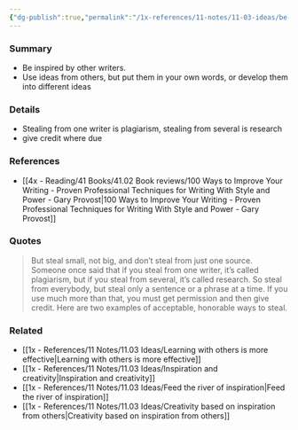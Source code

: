 ```yaml
---
{"dg-publish":true,"permalink":"/1x-references/11-notes/11-03-ideas/be-inspired-by-other-writers/","title":"Be inspired by other writers","created":"2024-09-29T09:10:39.708+03:00","updated":"2024-09-29T10:45:33.871+03:00"}
---
```



### Summary
- Be inspired by other writers. 
- Use ideas from others, but put them in your own words, or develop them into different ideas

### Details
- Stealing from one writer is plagiarism, stealing from several is research
- give credit where due

### References
- [[4x - Reading/41 Books/41.02 Book reviews/100 Ways to Improve Your Writing - Proven Professional Techniques for Writing With Style and Power - Gary Provost\|100 Ways to Improve Your Writing - Proven Professional Techniques for Writing With Style and Power - Gary Provost]]

### Quotes
> But steal small, not big, and don’t steal from just one source. Someone once said that if you steal from one writer, it’s called plagiarism, but if you steal from several, it’s called research. So steal from everybody, but steal only a sentence or a phrase at a time. If you use much more than that, you must get permission and then give credit. Here are two examples of acceptable, honorable ways to steal.

### Related
- [[1x - References/11 Notes/11.03 Ideas/Learning with others is more effective\|Learning with others is more effective]]
- [[1x - References/11 Notes/11.03 Ideas/Inspiration and creativity\|Inspiration and creativity]]
- [[1x - References/11 Notes/11.03 Ideas/Feed the river of inspiration\|Feed the river of inspiration]]
- [[1x - References/11 Notes/11.03 Ideas/Creativity based on inspiration from others\|Creativity based on inspiration from others]]